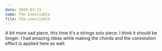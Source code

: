 ```yaml
---
date: 2020-03-11
name: The Inevitable
file: the-inevitable
---
```


A bit more sad piece, this time it's a strings solo piece. I think it should be longer. I had amazing ideas while making the chords and the convolution effect is applied here as well. 